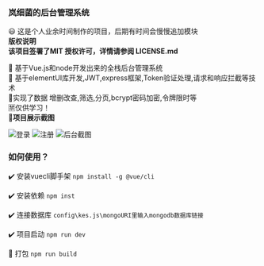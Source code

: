  

### **岚细菌的后台管理系统** 
 
 :smiley: 这是个人业余时间制作的项目，后期有时间会慢慢追加模块<br/>
 **版权说明**<br/>
 **该项目签署了MIT 授权许可，详情请参阅 LICENSE.md** 

:loudspeaker: 基于Vue.js和node开发出来的全栈后台管理系统<br/>
:loudspeaker: 基于elementUI库开发,JWT,express框架,Token验证处理,请求和响应拦截等技术<br/>
:jack_o_lantern:实现了数据 增删改查,筛选,分页,bcrypt密码加密,令牌限时等<br/>
:u7981:仅供学习！<br/>
:round_pushpin:**项目展示截图** <br/>


![登录](https://images.gitee.com/uploads/images/2019/0611/113955_dd15ebc2_1138914.png "首页.PNG")
![注册](https://images.gitee.com/uploads/images/2019/0611/114010_3668f063_1138914.png "注册.PNG")
![后台截图](https://images.gitee.com/uploads/images/2019/0611/114022_319d4ca0_1138914.png "内部.PNG")

### 如何使用？
:heavy_check_mark: 安装vuecli脚手架
`npm install -g @vue/cli`

:heavy_check_mark: 安装依赖
`npm inst`

:heavy_check_mark: 连接数据库
`config\kes.js\mongoURI里输入mongodb数据库链接`

:heavy_check_mark: 项目启动
`npm run dev`

:red_circle: 打包
`npm run build`
